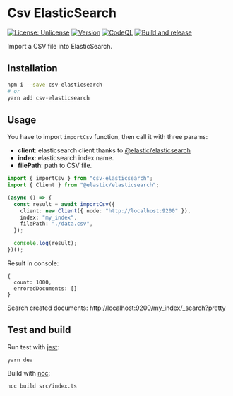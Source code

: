 # Csv ElasticSearch

[![License: Unlicense](https://img.shields.io/badge/license-Unlicense-blueviolet.svg)](http://unlicense.org/)
[![Version](https://img.shields.io/npm/v/csv-elasticsearch.svg)](https://npmjs.org/package/csv-elasticsearch)
[![CodeQL](https://github.com/rap2hpoutre/csv-elasticsearch/workflows/CodeQL/badge.svg)](https://github.com/rap2hpoutre/csv-elasticsearch-dataset/actions?query=codeql-analysis "Code quality workflow status")
[![Build and release](https://github.com/rap2hpoutre/csv-elasticsearch/actions/workflows/release.yml/badge.svg)](https://github.com/rap2hpoutre/csv-elasticsearch-dataset/actions?query=release)

Import a CSV file into ElasticSearch.

## Installation

```sh
npm i --save csv-elasticsearch
# or
yarn add csv-elasticsearch
```

## Usage

You have to import `importCsv` function, then call it with three params:
 - **client**: elasticsearch client thanks to [@elastic/elasticsearch](https://www.npmjs.com/package/@elastic/elasticsearch)
 - **index**: elasticsearch index name.
 - **filePath**: path to CSV file.

```ts
import { importCsv } from "csv-elasticsearch";
import { Client } from "@elastic/elasticsearch";

(async () => {
  const result = await importCsv({
    client: new Client({ node: "http://localhost:9200" }),
    index: "my_index",
    filePath: "./data.csv",
  });

  console.log(result);
})();
```

Result in console:

```
{
  count: 1000,
  erroredDocuments: []
}
```

Search created documents: http://localhost:9200/my_index/_search?pretty

## Test and build

Run test with [jest](https://jestjs.io/):

```
yarn dev
```

Build with [ncc](https://github.com/vercel/ncc):

```
ncc build src/index.ts
```
